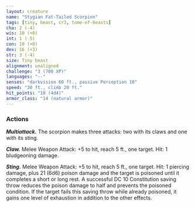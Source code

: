 ```yaml
---
layout: creature
name: "Stygian Fat-Tailed Scorpion"
tags: [tiny, beast, cr3, tome-of-beasts]
cha: 2 (-4)
wis: 10 (+0)
int: 1 (-5)
con: 10 (+0)
dex: 16 (+3)
str: 3 (-4)
size: Tiny beast
alignment: unaligned
challenge: "3 (700 XP)"
languages: "--"
senses: "darkvision 60 ft., passive Perception 10"
speed: "30 ft., climb 20 ft."
hit_points: "10 (4d4)"
armor_class: "14 (natural armor)"
---
```


### Actions

***Multiattack.*** The scorpion makes three attacks: two with its claws and one with its sting.

***Claw.*** Melee Weapon Attack: +5 to hit, reach 5 ft., one target. Hit: 1 bludgeoning damage.

***Sting.*** Melee Weapon Attack: +5 to hit, reach 5 ft., one target. Hit: 1 piercing damage, plus 21 (6d6) poison damage and the target is poisoned until it completes a short or long rest. A successful DC 10 Constitution saving throw reduces the poison damage to half and prevents the poisoned condition. If the target fails this saving throw while already poisoned, it gains one level of exhaustion in addition to the other effects.

